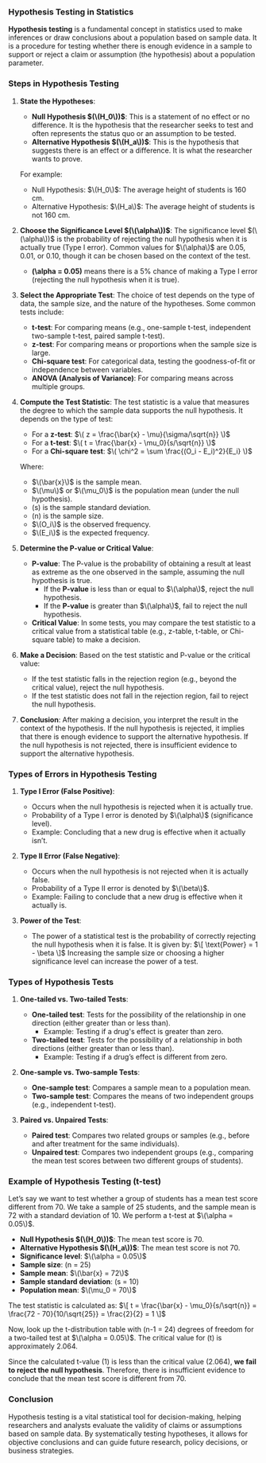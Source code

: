 ### **Hypothesis Testing in Statistics**

**Hypothesis testing** is a fundamental concept in statistics used to make inferences or draw conclusions about a population based on sample data. It is a procedure for testing whether there is enough evidence in a sample to support or reject a claim or assumption (the hypothesis) about a population parameter.

### **Steps in Hypothesis Testing**

1. **State the Hypotheses**:
   - **Null Hypothesis $(\(H_0\))$**: This is a statement of no effect or no difference. It is the hypothesis that the researcher seeks to test and often represents the status quo or an assumption to be tested.
   - **Alternative Hypothesis $(\(H_a\))$**: This is the hypothesis that suggests there is an effect or a difference. It is what the researcher wants to prove.

   For example:
   - Null Hypothesis: $\(H_0\)$: The average height of students is 160 cm.
   - Alternative Hypothesis: $\(H_a\)$: The average height of students is not 160 cm.

2. **Choose the Significance Level $(\(\alpha\))$**:
   The significance level $(\(\alpha\))$ is the probability of rejecting the null hypothesis when it is actually true (Type I error). Common values for $\(\alpha\)$ are 0.05, 0.01, or 0.10, though it can be chosen based on the context of the test.

   - **\(\alpha = 0.05\)** means there is a 5% chance of making a Type I error (rejecting the null hypothesis when it is true).

3. **Select the Appropriate Test**:
   The choice of test depends on the type of data, the sample size, and the nature of the hypotheses. Some common tests include:
   - **t-test**: For comparing means (e.g., one-sample t-test, independent two-sample t-test, paired sample t-test).
   - **z-test**: For comparing means or proportions when the sample size is large.
   - **Chi-square test**: For categorical data, testing the goodness-of-fit or independence between variables.
   - **ANOVA (Analysis of Variance)**: For comparing means across multiple groups.

4. **Compute the Test Statistic**:
   The test statistic is a value that measures the degree to which the sample data supports the null hypothesis. It depends on the type of test:
   - For a **z-test**: $\( z = \frac{\bar{x} - \mu}{\sigma/\sqrt{n}} \)$
   - For a **t-test**: $\( t = \frac{\bar{x} - \mu_0}{s/\sqrt{n}} \)$
   - For a **Chi-square test**: $\( \chi^2 = \sum \frac{(O_i - E_i)^2}{E_i} \)$

   Where:
   - $\(\bar{x}\)$ is the sample mean.
   - $\(\mu\)$ or $\(\mu_0\)$ is the population mean (under the null hypothesis).
   - \(s\) is the sample standard deviation.
   - \(n\) is the sample size.
   - $\(O_i\)$ is the observed frequency.
   - $\(E_i\)$ is the expected frequency.

5. **Determine the P-value or Critical Value**:
   - **P-value**: The P-value is the probability of obtaining a result at least as extreme as the one observed in the sample, assuming the null hypothesis is true.
     - If the **P-value** is less than or equal to $\(\alpha\)$, reject the null hypothesis.
     - If the **P-value** is greater than $\(\alpha\)$, fail to reject the null hypothesis.
   - **Critical Value**: In some tests, you may compare the test statistic to a critical value from a statistical table (e.g., z-table, t-table, or Chi-square table) to make a decision.

6. **Make a Decision**:
   Based on the test statistic and P-value or the critical value:
   - If the test statistic falls in the rejection region (e.g., beyond the critical value), reject the null hypothesis.
   - If the test statistic does not fall in the rejection region, fail to reject the null hypothesis.

7. **Conclusion**:
   After making a decision, you interpret the result in the context of the hypothesis. If the null hypothesis is rejected, it implies that there is enough evidence to support the alternative hypothesis. If the null hypothesis is not rejected, there is insufficient evidence to support the alternative hypothesis.

### **Types of Errors in Hypothesis Testing**

1. **Type I Error (False Positive)**:
   - Occurs when the null hypothesis is rejected when it is actually true.
   - Probability of a Type I error is denoted by $\(\alpha\)$ (significance level).
   - Example: Concluding that a new drug is effective when it actually isn’t.

2. **Type II Error (False Negative)**:
   - Occurs when the null hypothesis is not rejected when it is actually false.
   - Probability of a Type II error is denoted by $\(\beta\)$.
   - Example: Failing to conclude that a new drug is effective when it actually is.

3. **Power of the Test**:
   - The power of a statistical test is the probability of correctly rejecting the null hypothesis when it is false. It is given by:
   $\[
   \text{Power} = 1 - \beta
   \]$
   Increasing the sample size or choosing a higher significance level can increase the power of a test.

### **Types of Hypothesis Tests**

1. **One-tailed vs. Two-tailed Tests**:
   - **One-tailed test**: Tests for the possibility of the relationship in one direction (either greater than or less than).
     - Example: Testing if a drug's effect is greater than zero.
   - **Two-tailed test**: Tests for the possibility of a relationship in both directions (either greater than or less than).
     - Example: Testing if a drug’s effect is different from zero.

2. **One-sample vs. Two-sample Tests**:
   - **One-sample test**: Compares a sample mean to a population mean.
   - **Two-sample test**: Compares the means of two independent groups (e.g., independent t-test).

3. **Paired vs. Unpaired Tests**:
   - **Paired test**: Compares two related groups or samples (e.g., before and after treatment for the same individuals).
   - **Unpaired test**: Compares two independent groups (e.g., comparing the mean test scores between two different groups of students).

### **Example of Hypothesis Testing (t-test)**

Let’s say we want to test whether a group of students has a mean test score different from 70. We take a sample of 25 students, and the sample mean is 72 with a standard deviation of 10. We perform a t-test at $\(\alpha = 0.05\)$.

- **Null Hypothesis $(\(H_0\))$**: The mean test score is 70.
- **Alternative Hypothesis $(\(H_a\))$**: The mean test score is not 70.
- **Significance level**: $\(\alpha = 0.05\)$
- **Sample size**: \(n = 25\)
- **Sample mean**: $\(\bar{x} = 72\)$
- **Sample standard deviation**: \(s = 10\)
- **Population mean**: $\(\mu_0 = 70\)$

The test statistic is calculated as:
$\[
t = \frac{\bar{x} - \mu_0}{s/\sqrt{n}} = \frac{72 - 70}{10/\sqrt{25}} = \frac{2}{2} = 1
\]$

Now, look up the t-distribution table with \(n-1 = 24\) degrees of freedom for a two-tailed test at $\(\alpha = 0.05\)$. The critical value for \(t\) is approximately 2.064.

Since the calculated t-value (1) is less than the critical value (2.064), **we fail to reject the null hypothesis**. Therefore, there is insufficient evidence to conclude that the mean test score is different from 70.

### **Conclusion**

Hypothesis testing is a vital statistical tool for decision-making, helping researchers and analysts evaluate the validity of claims or assumptions based on sample data. By systematically testing hypotheses, it allows for objective conclusions and can guide future research, policy decisions, or business strategies.
